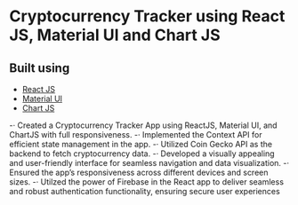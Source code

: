 # Cryptocurrency Tracker using React JS, Material UI and Chart JS

## Built using

- [React JS](https://reactjs.org/)
- [Material UI](https://v4.mui.com/)
- [Chart JS](https://reactchartjs.github.io/react-chartjs-2/#/)

-· Created a Cryptocurrency Tracker App using ReactJS, Material UI, and ChartJS with full responsiveness.
-· Implemented the Context API for efficient state management in the app.
-· Utilized Coin Gecko API as the backend to fetch cryptocurrency data.
-· Developed a visually appealing and user-friendly interface for seamless navigation and data visualization.
-· Ensured the app’s responsiveness across different devices and screen sizes.
-· Utilzed the power of Firebase in the React app to deliver seamless and robust authentication functionality, ensuring secure
   user experiences
